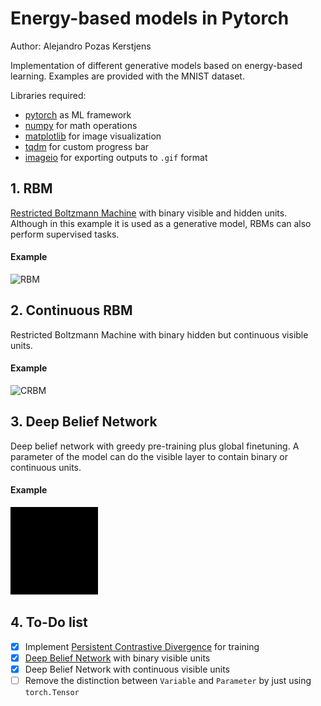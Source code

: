 # Energy-based models in Pytorch

Author: Alejandro Pozas Kerstjens

Implementation of different generative models based on energy-based learning. Examples are provided
with the MNIST dataset.

Libraries required:
- [pytorch](http://www.pytorch.org) as ML framework
- [numpy](http://www.numpy.org/) for math operations
- [matplotlib](https://matplotlib.org/) for image visualization
- [tqdm](https://pypi.python.org/pypi/tqdm) for custom progress bar
- [imageio](http://imageio.github.io/) for exporting outputs to ``.gif`` format

## 1. RBM
[Restricted Boltzmann Machine](http://stanford.edu/~jlmcc/papers/PDP/Volume%201/Chap6_PDP86.pdf)
with binary visible and hidden units. Although in this example it is used as a generative model,
RBMs can also perform supervised tasks.
#### Example
![RBM](./RBM_sample.gif)

## 2. Continuous RBM
Restricted Boltzmann Machine with binary hidden but continuous visible units.
#### Example
![CRBM](./CRBM_sample.gif)

## 3. Deep Belief Network
Deep belief network with greedy pre-training plus global finetuning.
A parameter of the model can do the visible layer to contain binary or
continuous units.
#### Example
![DBN](./DBN_sample.gif)

## 4. To-Do list
- [x] Implement [Persistent Contrastive Divergence](http://www.cs.toronto.edu/~tijmen/pcd/pcd.pdf) for training
- [x] [Deep Belief Network](http://www.scholarpedia.org/article/Deep_belief_networks) with binary
visible units
- [x] Deep Belief Network with continuous visible units
- [ ] Remove the distinction between `Variable` and `Parameter` by just using
`torch.Tensor`
